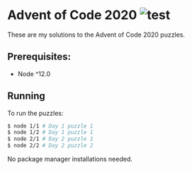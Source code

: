 # Advent of Code 2020 ![test](https://github.com/pataar/aoc-2020/workflows/test/badge.svg)

These are my solutions to the Advent of Code 2020 puzzles.

## Prerequisites:
- Node ^12.0

## Running

To run the puzzles:

```sh
$ node 1/1 # Day 1 puzzle 1
$ node 1/2 # Day 1 puzzle 1
$ node 2/1 # Day 2 puzzle 1
$ node 2/2 # Day 2 puzzle 2
```

No package manager installations needed.
